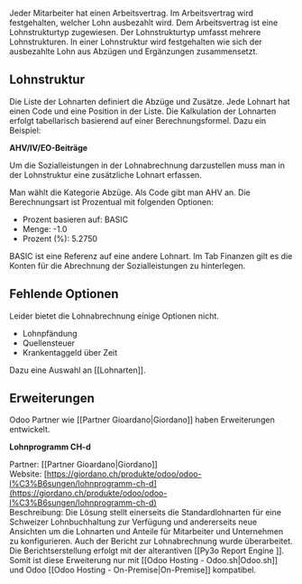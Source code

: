 Jeder Mitarbeiter hat einen Arbeitsvertrag. Im Arbeitsvertrag wird festgehalten, welcher Lohn ausbezahlt wird. Dem Arbeitsvertrag ist eine Lohnstrukturtyp zugewiesen. Der Lohnstrukturtyp umfasst mehrere Lohnstrukturen. In einer Lohnstruktur wird festgehalten wie sich der ausbezahlte Lohn aus Abzügen und Ergänzungen zusammensetzt.

## Lohnstruktur

Die Liste der Lohnarten definiert die Abzüge und Zusätze. Jede Lohnart hat einen Code und eine Position in der Liste. Die Kalkulation der Lohnarten erfolgt tabellarisch basierend auf einer Berechnungsformel. Dazu ein Beispiel:

**AHV/IV/EO-Beiträge**

Um die Sozialleistungen in der Lohnabrechnung darzustellen muss man in der Lohnstruktur eine zusätzliche Lohnart erfassen.

Man wählt die Kategorie Abzüge. Als Code gibt man AHV an. Die Berechnungsart ist Prozentual mit folgenden Optionen:

* Prozent basieren auf: BASIC
* Menge: -1.0
* Prozent (%): 5.2750

BASIC ist eine Referenz auf eine andere Lohnart. Im Tab Finanzen gilt es die Konten für die Abrechnung der Sozialleistungen zu hinterlegen.

## Fehlende Optionen

Leider bietet die Lohnabrechnung einige Optionen nicht.

* Lohnpfändung
* Quellensteuer
* Krankentaggeld über Zeit

Dazu eine Auswahl an [[Lohnarten]].

## Erweiterungen

Odoo Partner wie [[Partner Gioardano|Giordano]] haben Erweiterungen entwickelt.

**Lohnprogramm CH-d**

Partner: [[Partner Gioardano|Giordano]]  
Website: [https://giordano.ch/produkte/odoo/odoo-l%C3%B6sungen/lohnprogramm-ch-d](https://giordano.ch/produkte/odoo/odoo-l%C3%B6sungen/lohnprogramm-ch-d)  
Beschreibung: Die Lösung stellt einerseits die Standardlohnarten für eine Schweizer Lohnbuchhaltung zur Verfügung und andererseits neue Ansichten um die Lohnarten und Anteile für Mitarbeiter und Unternehmen zu konfigurieren. Auch der Bericht zur Lohnabrechnung wurde überarbeitet. Die Berichtserstellung erfolgt mit der alterantiven [[Py3o Report Engine ]]. Somit ist diese Erweiterung nur mit [[Odoo Hosting - Odoo.sh|Odoo.sh]] und Odoo [[Odoo Hosting - On-Premise|On-Premise]] kompatibel.
